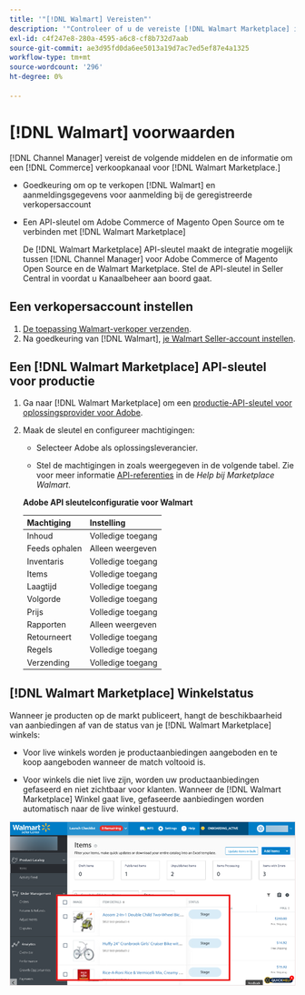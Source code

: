 ```yaml
---
title: '"[!DNL Walmart] Vereisten"'
description: '"Controleer of u de vereiste [!DNL Walmart Marketplace] informatie en bronnen die met Channel Manager moeten worden geïntegreerd."'
exl-id: c4f247e8-280a-4595-a6c8-cf8b732d7aab
source-git-commit: ae3d95fd0da6ee5013a19d7ac7ed5ef87e4a1325
workflow-type: tm+mt
source-wordcount: '296'
ht-degree: 0%

---
```


# [!DNL Walmart] voorwaarden

[!DNL Channel Manager] vereist de volgende middelen en de informatie om een [!DNL Commerce] verkoopkanaal voor [!DNL Walmart Marketplace.]

* Goedkeuring om op te verkopen [!DNL Walmart] en aanmeldingsgegevens voor aanmelding bij de geregistreerde verkopersaccount

* Een API-sleutel om Adobe Commerce of Magento Open Source om te verbinden met [!DNL Walmart Marketplace]

   De [!DNL Walmart Marketplace] API-sleutel maakt de integratie mogelijk tussen [!DNL Channel Manager] voor Adobe Commerce of Magento Open Source en de Walmart Marketplace. Stel de API-sleutel in Seller Central in voordat u Kanaalbeheer aan boord gaat.

## Een verkopersaccount instellen

1. [De toepassing Walmart-verkoper verzenden](https://marketplace-apply.walmart.com/apply?id=0014M00001zivMpQAI).
1. Na goedkeuring van [!DNL Walmart], [je Walmart Seller-account instellen](https://sellerhelp.walmart.com/seller/s/guide?article=000008219).

## Een [!DNL Walmart Marketplace] API-sleutel voor productie

1. Ga naar [!DNL Walmart Marketplace] om een [productie-API-sleutel voor oplossingsprovider voor Adobe](https://developer.walmart.com/#preloginModal?redirectUri=https%3A%2F%2Fdeveloper.walmart.com%2Faccount%2FgenerateKey).

1. Maak de sleutel en configureer machtigingen:

   * Selecteer Adobe als oplossingsleverancier.

   * Stel de machtigingen in zoals weergegeven in de volgende tabel. Zie voor meer informatie [API-referenties](https://sellerhelp.walmart.com/seller/s/guide?article=000006422) in de _Help bij Marketplace Walmart_.

   **Adobe API sleutelconfiguratie voor Walmart**

   | **Machtiging** | **Instelling** |
   |----------------|-------------|
   | Inhoud | Volledige toegang |
   | Feeds ophalen | Alleen weergeven |
   | Inventaris | Volledige toegang |
   | Items | Volledige toegang |
   | Laagtijd | Volledige toegang |
   | Volgorde | Volledige toegang |
   | Prijs | Volledige toegang |
   | Rapporten | Alleen weergeven |
   | Retourneert | Volledige toegang |
   | Regels | Volledige toegang |
   | Verzending | Volledige toegang |

## [!DNL Walmart Marketplace] Winkelstatus

Wanneer je producten op de markt publiceert, hangt de beschikbaarheid van aanbiedingen af van de status van je [!DNL Walmart Marketplace] winkels:

* Voor live winkels worden je productaanbiedingen aangeboden en te koop aangeboden wanneer de match voltooid is.

* Voor winkels die niet live zijn, worden uw productaanbiedingen gefaseerd en niet zichtbaar voor klanten. Wanneer de [!DNL Walmart Marketplace] Winkel gaat live, gefaseerde aanbiedingen worden automatisch naar de live winkel gestuurd.

![[!DNL Walmart Seller Central] gefaseerde producten](assets/walmart-seller-central-staged.png)
